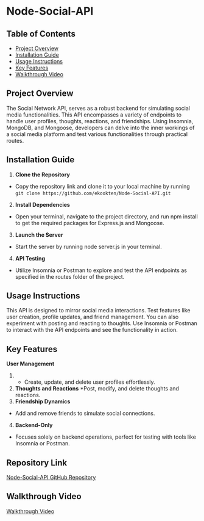 # Node-Social-API

## Table of Contents

- [Project Overview](#project-overview)
- [Installation Guide](#installation-guide)
- [Usage Instructions](#usage-instructions)
- [Key Features](#key-features)
- [Walkthrough Video](#walkthrough-video)

## Project Overview

The Social Network API, serves as a robust backend for simulating social media functionalities. This API encompasses a variety of endpoints to handle user profiles, thoughts, reactions, and friendships. Using Insomnia, MongoDB, and Mongoose, developers can delve into the inner workings of a social media platform and test various functionalities through practical routes.


## Installation Guide

1. **Clone the Repository**
* Copy the repository link and clone it to your local machine by running `git clone https://github.com/ekookten/Node-Social-API.git`
2. **Install Dependencies** 
* Open your terminal, navigate to the project directory, and run npm install to get the required packages for Express.js and Mongoose.
3. **Launch the Server**
* Start the server by running node server.js in your terminal.
4. **API Testing** 
* Utilize Insomnia or Postman to explore and test the API endpoints as specified in the routes folder of the project.

## Usage Instructions

This API is designed to mirror social media interactions. Test features like user creation, profile updates, and friend management. You can also experiment with posting and reacting to thoughts. Use Insomnia or Postman to interact with the API endpoints and see the functionality in action.

## Key Features

**User Management** 
1. * Create, update, and delete user profiles effortlessly.
2. **Thoughts and Reactions** 
*Post, modify, and delete thoughts and reactions.
3. **Friendship Dynamics** 
* Add and remove friends to simulate social connections.
4. **Backend-Only** 
* Focuses solely on backend operations, perfect for testing with tools like Insomnia or Postman.

## Repository Link

[Node-Social-API GitHub Repository](https://github.com/ekookten/Node-Social-API)

## Walkthrough Video

[Walkthrough Video](https://drive.google.com/file/d/1M_Lp9mksJ1KdO98IPAM9t0P16UcIQOzA/view?usp=sharing)